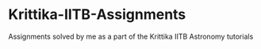 # Krittika-IITB-Assignments
Assignments solved by me as a part of the Krittika IITB Astronomy tutorials
